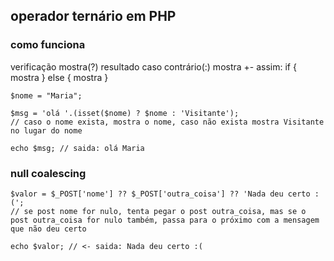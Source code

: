 ## operador ternário em PHP

### como funciona
verificação mostra(?) resultado caso contrário(:) mostra
+- assim:
if { mostra } else { mostra }

    $nome = "Maria";

    $msg = 'olá '.(isset($nome) ? $nome : 'Visitante');
    // caso o nome exista, mostra o nome, caso não exista mostra Visitante no lugar do nome

    echo $msg; // saida: olá Maria

### null coalescing

    $valor = $_POST['nome'] ?? $_POST['outra_coisa'] ?? 'Nada deu certo :(';
    // se post nome for nulo, tenta pegar o post outra_coisa, mas se o post outra_coisa for nulo também, passa para o próximo com a mensagem que não deu certo
    
    echo $valor; // <- saida: Nada deu certo :(
